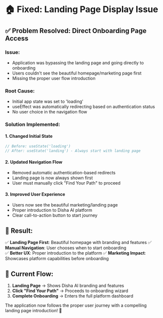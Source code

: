# 🏠 Fixed: Landing Page Display Issue

## ✅ **Problem Resolved**: Direct Onboarding Page Access

### **Issue**: 
- Application was bypassing the landing page and going directly to onboarding
- Users couldn't see the beautiful homepage/marketing page first
- Missing the proper user flow introduction

### **Root Cause**:
- Initial app state was set to 'loading' 
- useEffect was automatically redirecting based on authentication status
- No user choice in the navigation flow

### **Solution Implemented**:

#### 1. **Changed Initial State**
```javascript
// Before: useState('loading')
// After: useState('landing') - Always start with landing page
```

#### 2. **Updated Navigation Flow**
- Removed automatic authentication-based redirects
- Landing page is now always shown first
- User must manually click "Find Your Path" to proceed

#### 3. **Improved User Experience**
- Users now see the beautiful marketing/landing page
- Proper introduction to Disha AI platform
- Clear call-to-action button to start journey

## 🎯 **Result**: 
✅ **Landing Page First**: Beautiful homepage with branding and features
✅ **Manual Navigation**: User chooses when to start onboarding  
✅ **Better UX**: Proper introduction to the platform
✅ **Marketing Impact**: Showcases platform capabilities before onboarding

## 🌟 **Current Flow**:
1. **Landing Page** → Shows Disha AI branding and features
2. **Click "Find Your Path"** → Proceeds to onboarding wizard
3. **Complete Onboarding** → Enters the full platform dashboard

The application now follows the proper user journey with a compelling landing page introduction! 🚀